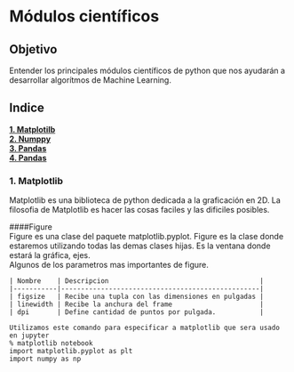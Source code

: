Módulos científicos  
===================

Objetivo
--------
Entender los principales módulos científicos de python que nos ayudarán a desarrollar algorítmos de Machine Learning.

Indice
------

**[1. Matplotilb][1]**  
**[2. Numppy][2]**  
**[3. Pandas][3]**  
**[4. Pandas][4]**

### 1. Matplotlib  
Matplotlib es una biblioteca de python dedicada a la graficación en 2D. La filosofia de Matplotlib es hacer las cosas faciles y las dificiles posibles.  

####Figure  
Figure es una clase del paquete matplotlib.pyplot. Figure es la clase donde estaremos utilizando todas las demas clases hijas. Es la ventana donde estará la gráfica, ejes.  
Algunos de los parametros mas importantes de figure.  

    | Nombre    | Descripcion                                      |  
    |-----------|--------------------------------------------------|  
    | figsize   | Recibe una tupla con las dimensiones en pulgadas |  
    | linewidth | Recibe la anchura del frame                      |  
    | dpi       | Define cantidad de puntos por pulgada.           |  
  
```
Utilizamos este comando para especificar a matplotlib que sera usado en jupyter  
% matplotlib notebook   
import matplotlib.pyplot as plt
import numpy as np
```

[1]:https://github.com/patoba/MachineLearning/blob/master/1_Modulos_Cientificos#1-matplotlib '1. Matplotlib'
[2]:https://github.com/patoba/MachineLearning/blob/master/1_Modulos_Cientificos/Numpy.ipynb  
[3]:https://github.com/patoba/MachineLearning/blob/master/1_Modulos_Cientificos/Pandas.ipynb  
[4]:https://github.com/patoba/MachineLearning/blob/master/1_Modulos_Cientificos/Pandas.ipynb  
